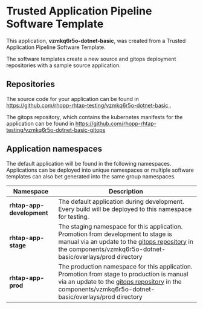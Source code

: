 # Trusted Application Pipeline Software Template

This application, **vzmkq6r5o-dotnet-basic**, was created from a Trusted Application Pipeline Software Template.

The software templates create a new source and gitops deployment repositories with a sample source application. 

## Repositories

The source code for your application can be found in [https://github.com/rhopp-rhtap-testing/vzmkq6r5o-dotnet-basic ](https://github.com/rhopp-rhtap-testing/vzmkq6r5o-dotnet-basic ).
 
The gitops repository, which contains the kubernetes manifests for the application can be found in 
[https://github.com/rhopp-rhtap-testing/vzmkq6r5o-dotnet-basic-gitops ](https://github.com/rhopp-rhtap-testing/vzmkq6r5o-dotnet-basic-gitops ) 

## Application namespaces 

The default application will be found in the following namespaces. Applications can be deployed into unique namespaces or multiple software templates can also bet generated into the same group namespaces.  

|  Namespace   |  Description   |  
| -------- | -------- |   
| **rhtap-app-development** | The default application during development. Every build will be deployed to this namespace for testing. | 
| **rhtap-app-stage** | The staging namespace for this application. Promotion from development to stage is manual via an update to the [gitops repository](https://github.com/rhopp-rhtap-testing/vzmkq6r5o-dotnet-basic-gitops ) in the components/vzmkq6r5o-dotnet-basic/overlays/prod directory |  
| **rhtap-app-prod** | The production namespace for this application. Promotion from stage to production is manual via an update to the [gitops repository](https://github.com/rhopp-rhtap-testing/vzmkq6r5o-dotnet-basic-gitops ) in the components/vzmkq6r5o-dotnet-basic/overlays/prod directory | 